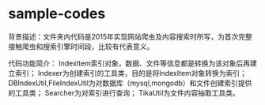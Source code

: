 # sample-codes
背景描述：文件夹内代码是2015年实现网站爬虫及内容搜索时所写，为首次完整接触爬虫和搜索引擎时间段，比较有代表意义。

代码功能简介：
	IndexItem索引对象，数据、文件等信息都是转换为该对象后再建立索引；
	Indexer为创建索引的工具类，目的是将IndexItem对象转换为索引；
	DBIndexUtil,FileIndexUtil为对数据库（mysql,mongodb）和文件创建索引提供的工具类；
	Searcher为对索引进行查询；
	TikaUtil为文件内容抽取工具类。
